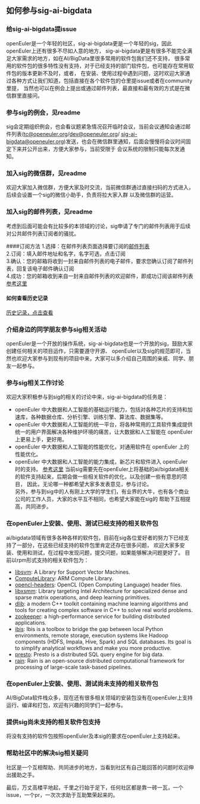 ## 如何参与sig-ai-bigdata

### 给sig-ai-bigdata提issue
openEuler是一个年轻的社区，sig-ai-bigdata更是一个年轻的sig，因此openEuler上还有很多不尽如人意的地方，
sig-ai-bigdata更是有很多不能完全满足大家需求的地方，如在AI/BigData里很多常用的软件包我们还不支持，
很多常用的软件包的很多特性没有支持，对于已经支持的部门软件包，也可能存在常用软件包的版本更新不及时，或者，
在安装、使用过程中遇到问题，这时欢迎大家通过各种方式让我们知道，包括直接在各个软件包的仓里提issue或者在community里提，
当然也可以在例会上提出或通过邮件列表，最直接和最有效的方式是在微信群里直接问。

### 参与sig的例会，见readme
sig会定期组织例会，也会看议题紧急情况召开临时会议，当前会议通知会通过邮件列表(tc@openeuler.org/dev@openeuler.org/
sig-ai-bigdata@openeuler.org)发送，也会在微信群里通知，后面会慢慢将会议时间固定下来并公开出来，方便大家参与，当前受限于
会议系统的限制只能每次发通知。

### 加入sig的微信群，见readme
欢迎大家加入微信群，方便大家及时交流，当前微信群通过直接扫码的方式进入，后续会设置一个sig的微信小助手，负责将拉大家入群
以及微信群的运营。

### 加入sig的邮件列表，见readme
考虑到后面可能会有比较多的本领域的讨论，sig申请了专门的邮件列表用于后续对公共邮件列表订阅者的骚扰。

####订阅方法
1.选择：在邮件列表页面选择要订阅的[邮件列表](https://openeuler.org/zh/community/mailing-list/)  
2.订阅：填入邮件地址和名字，名字可选，点击订阅  
3.确认：您的邮箱将收到一封来自邮件列表的电子邮件，要求您确认订阅了邮件列表，回复该电子邮件确认订阅  
4.成功：您的邮箱收到来自一封来自邮件列表的欢迎邮件，即成功订阅该邮件列表  
[参考这里](https://openeuler.org/zh/community/mailing-list/)

#### 如何查看历史记录
[历史记录，点击查看](https://mailweb.openeuler.org/hyperkitty/list/sig-ai-bigdata@openeuler.org/)

### 介绍身边的同学朋友参与sig相关活动
openEuler是一个开放的操作系统，sig-ai-bigdata也是一个开放的sig，鼓励大家创建任何相关的项目运作，只需要遵守开源、
openEuler以及sig的规范即可，当然也欢迎大家参与到现有的项目中来，大家可以多介绍自己周围的亲戚、同学、朋友一起参与。

### 参与sig相关工作讨论
欢迎大家积极参与到sig的相关的讨论中来，sig-ai-bigdata的任务是：
  - openEuler 中大数据和人工智能的基础运行能力，包括对各种芯片的支持和加速库，各种数据仓库、分析引擎、训练引擎、算法库、数据集等。
  - openEuler 中大数据和人工智能的统一平台，将各种常用的工具软件集成提供统一的用户界面解决各种维护环境的痛苦，让大数据和人工智能在 openEuler 上更易上手，更好用。
  - openEuler 中大数据和人工智能的性能优化，对通用软件在 openEuler 上的性能优化。
  - openEuler 中大数据和人工智能的能力集成，新芯片和软件进入 openEuler 时的支持。
 [参考这里](https://gitee.com/openeuler/community/blob/master/sig/sig-ai-bigdata/sig-ai-bigdata_cn.md)
 当前sig需要先在openEuler上将基础的ai/bigdata相关的软件支持起来，后期会做一些相关软件的优化，以及创建一些有意思的项目，
 因此，无论哪一种都希望大家多发表意见，参与讨论。  
 另外，参与到sig中的人有刚上大学的学生们，有业界的大牛，也有各个商业公司的工作人员，大家的水平互不相同，也希望大家能在sig的
 帮助下互相提高，共同进步。

### 在openEuler上安装、使用、测试已经支持的相关软件包
ai/bigdata领域有很多各种各样的软件包，目前在sig各位爱好者的努力下已经支持了一部分，在这些已经支持的软件包里肯定还存在很多问题，
欢迎大家多安装、使用和测试，在过程中发现问题，提交问题，如果能够解决问题更好了。
目前以rpm形式支持的相关软件包为：
- [libsvm](https://gitee.com/src-openeuler/libsvm):
  A Library for Support Vector Machines.
- [ComputeLibrary](https://gitee.com/src-openeuler/ComputeLibrary):
  ARM Compute Library.
- [opencl-headers](https://gitee.com/src-openeuler/opencl-headers):
  OpenCL (Open Computing Language) header files.
- [libxsmm](https://gitee.com/src-openeuler/libxsmm):
  Library targeting Intel Architecture for specialized dense and sparse matrix operations, and deep learning primitives.
- [dlib](https://gitee.com/src-openeuler/dlib):
  a modern C++ toolkit containing machine learning algorithms and tools for creating complex software in C++ to solve real world problems.
- [zookeeper](https://gitee.com/src-openeuler/zookeeper):
  a high-performance service for building distributed applications.
- [ibis](https://gitee.com/src-openeuler/ibis):
  Ibis is a toolbox to bridge the gap between local Python environments, remote storage, execution systems like Hadoop components (HDFS, Impala, Hive, Spark) and SQL databases. Its goal is to simplify analytical workflows and make you more productive.
- [presto](https://gitee.com/src-openeuler/presto):
  Presto is a distributed SQL query engine for big data.
- [rain](https://gitee.com/src-openeuler/rain):
  Rain is an open-source distributed computational framework for processing of large-scale task-based pipelines.


### 在openEuler上安装、使用、测试尚未支持的相关软件包
AI/BigData软件栈众多，现在还有很多相关领域的安装包没有在openEuler上支持运行、编译和打包，欢迎有兴趣的同学们一起参与。

### 提供sig尚未支持的相关软件包支持
将没有支持的软件包按照openEuler及本sig的要求在openEuler上支持起来。

### 帮助社区中的解决sig相关疑问
社区是一个互相帮助、共同进步的地方，当看到社区有自己能回答的问题时欢迎伸出援助之手。

最后，万丈高楼平地起，千里之行始于足下，任何社区都是靠一砖一瓦，一个issue，一个pr，一次次求助于互助繁荣起来的。